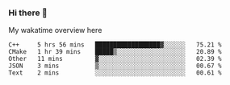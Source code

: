 ### Hi there 👋

<!--
**Jassy930/Jassy930** is a ✨ _special_ ✨ repository because its `README.md` (this file) appears on your GitHub profile.

Here are some ideas to get you started:

- 🔭 I’m currently working on ...
- 🌱 I’m currently learning ...
- 👯 I’m looking to collaborate on ...
- 🤔 I’m looking for help with ...
- 💬 Ask me about ...
- 📫 How to reach me: ...
- 😄 Pronouns: ...
- ⚡ Fun fact: ...
-->

My wakatime overview here
<!--START_SECTION:waka-->
```text
C++     5 hrs 56 mins   ██████████████████▓░░░░░░   75.21 % 
CMake   1 hr 39 mins    █████▒░░░░░░░░░░░░░░░░░░░   20.89 % 
Other   11 mins         ▓░░░░░░░░░░░░░░░░░░░░░░░░   02.39 % 
JSON    3 mins          ▒░░░░░░░░░░░░░░░░░░░░░░░░   00.67 % 
Text    2 mins          ░░░░░░░░░░░░░░░░░░░░░░░░░   00.61 % 
```
<!--END_SECTION:waka-->
